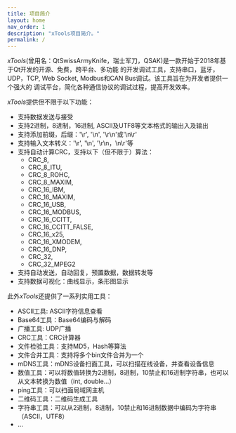 ```yaml
---
title: 项目简介
layout: home
nav_order: 1
description: "xTools项目简介。"
permalink: /
---
```


*xTools*(曾用名：QtSwissArmyKnife，瑞士军刀，QSAK)是一款开始于2018年基于Qt开发的开源、免费，跨平台、多功能
的开发调试工具，支持串口，蓝牙，UDP，TCP, Web Socket, Modbus和CAN Bus调试。该工具旨在为开发者提供一个强大的
调试平台，简化各种通信协议的调试过程，提高开发效率。

*xTools*提供但不限于以下功能：

* 支持数据发送与接受
* 支持2进制，8进制，16进制, ASCII及UTF8等文本格式的输出入及输出
* 支持添加前缀，后缀：'\r', '\n', '\r\n'或'\n\r'
* 支持输入文本转义：'\r', '\n', '\r\n，\n\r'等
* 支持自动计算CRC，支持以下（但不限于）算法：
  * CRC_8,
  * CRC_8_ITU,
  * CRC_8_ROHC,
  * CRC_8_MAXIM,
  * CRC_16_IBM,
  * CRC_16_MAXIM,
  * CRC_16_USB,
  * CRC_16_MODBUS,
  * CRC_16_CCITT,
  * CRC_16_CCITT_FALSE,
  * CRC_16_x25,
  * CRC_16_XMODEM,
  * CRC_16_DNP,
  * CRC_32,
  * CRC_32_MPEG2
* 支持自动发送，自动回复，预置数据，数据转发等
* 支持数据可视化：曲线显示，条形图显示

此外*xTools*还提供了一系列实用工具：

* ASCII工具: ASCII字符信息查看
* Base64工具：Base64编码与解码
* 广播工具: UDP广播
* CRC工具：CRC计算器
* 文件检验工具：支持MD5，Hash等算法
* 文件合并工具：支持将多个bin文件合并为一个
* mDNS工具：mDNS设备扫面工具，可以扫描在线设备，并查看设备信息
* 数值工具：可以将数值转换为2进制，8进制，10禁止和16进制字符串，也可以从文本转换为数值（int, double...）
* ping工具：可以扫面局域网主机
* 二维码工具：二维码生成工具
* 字符串工具：可以从2进制，8进制，10禁止和16进制数据中编码为字符串（ASCII，UTF8）
* ...
